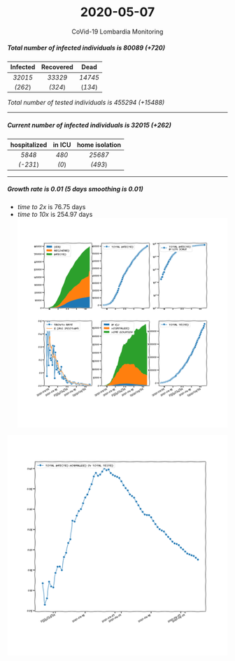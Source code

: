 <div align='center'>

# 2020-05-07
CoVid-19 Lombardia Monitoring
</div>

##### Total number of infected individuals is 80089 (+720)
Infected | Recovered | Dead
:---: | :---: | :---:
*32015* | *33329* | *14745*
*(262*) | *(324*) | (*134*)

*Total number of tested individuals is 455294 (+15488)*
***
##### Current number of infected individuals is 32015 (+262)
hospitalized | in ICU | home isolation
:---: | :---: | :---:
*5848* |*480* |*25687*
*(-231*) |*(0*) |*(493*)
***
##### Growth rate is 0.01 (5 days smoothing is 0.01)
- *time to 2x* is 76.75 days
- *time to 10x* is 254.97 days
![stats][stats]

![infected_normalized][infected_normalized]

[stats]: stats_Lombardia.png
[infected_normalized]: infected_normalized_Lombardia.png
